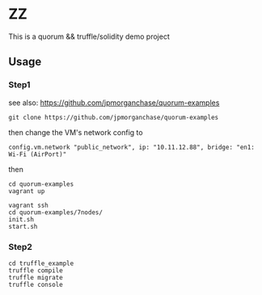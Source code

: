 # ZZ
This is a quorum && truffle/solidity demo project

## Usage

### Step1

see also: https://github.com/jpmorganchase/quorum-examples

```
git clone https://github.com/jpmorganchase/quorum-examples
```

then change the VM's network config to 

```
config.vm.network "public_network", ip: "10.11.12.88", bridge: "en1: Wi-Fi (AirPort)"

```

then


```
cd quorum-examples
vagrant up

vagrant ssh
cd quorum-examples/7nodes/
init.sh
start.sh
```

### Step2

```
cd truffle_example
truffle compile
truffle migrate
truffle console
```

